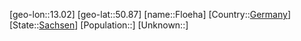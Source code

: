 ﻿---
location: [50.87,13.02]
type: City
tags:
- geo/City


SpocWebEntityId: 30200
isDeleted: false
confidential: public

---
[geo-lon::13.02]
[geo-lat::50.87]
[name::Floeha]
[Country::[Germany](geo/Continent/Europe/Germany.md)]
[State::[Sachsen](geo/Continent/Europe/Germany/Sachsen.md)]
[Population::]
[Unknown::]

